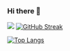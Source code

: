 ### Hi there 👋

<!--
**SaimonDahal-02/SaimonDahal-02** is a ✨ _special_ ✨ repository because its `README.md` (this file) appears on your GitHub profile.

Here are some ideas to get you started:

- 🔭 I’m currently working on ...
- 🌱 I’m currently learning ...
- 👯 I’m looking to collaborate on ...
- 🤔 I’m looking for help with ...
- 💬 Ask me about ...
- 📫 How to reach me: ...
- 😄 Pronouns: ...
- ⚡ Fun fact: ...
--> 
![](https://komarev.com/ghpvc/?username=SaimonDahal-02&style=plastic&color=brightgreen&base=1000)
[![GitHub Streak](http://github-readme-streak-stats.herokuapp.com?user=SaimonDahal-02&theme=dark&background=000000)](https://git.io/streak-stats)



[![Top Langs](https://github-readme-stats.vercel.app/api/top-langs/?username=SaimonDahal-02&layout=compact&theme=vision-friendly-dark)](https://github.com/anuraghazra/github-readme-stats)

<!--
![SaimonDahal-02 github stats](https://github-readme-stats.vercel.app/api?username=SaimonDahal-02&show_icons=true&hide_border=true)-->
